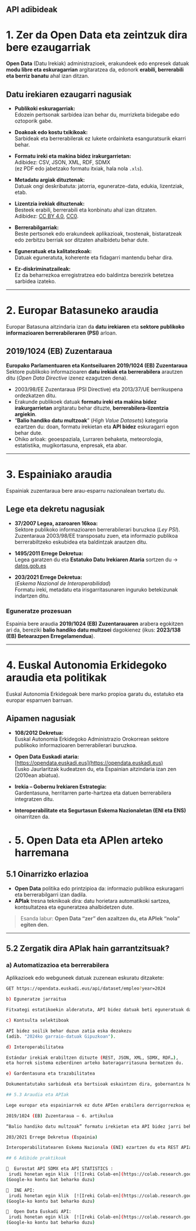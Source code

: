 
## API adibideak   


# 1. Zer da Open Data eta zeintzuk dira bere ezaugarriak

**Open Data** (Datu Irekiak) administrazioek, erakundeek edo enpresek datuak **modu libre eta eskuragarrian** argitaratzea da, edonork **erabili, berrerabili eta berriz banatu** ahal izan ditzan.

## Datu irekiaren ezaugarri nagusiak

- **Publikoki eskuragarriak:**  
  Edozein pertsonak sarbidea izan behar du, murrizketa bidegabe edo oztoporik gabe.

- **Doakoak edo kostu txikikoak:**  
  Sarbideak eta berrerabilerak ez lukete ordainketa esanguratsurik ekarri behar.

- **Formatu ireki eta makina bidez irakurgarrietan:**  
  Adibidez: CSV, JSON, XML, RDF, SDMX  
  (ez PDF edo jabetzako formatu itxiak, hala nola `.xls`).

- **Metadatu argiak dituztenak:**  
  Datuak ongi deskribatuta: jatorria, eguneratze-data, edukia, lizentziak, etab.

- **Lizentzia irekiak dituztenak:**  
  Besteek erabili, berrerabili eta konbinatu ahal izan ditzaten.  
  Adibidez: [CC BY 4.0](https://creativecommons.org/licenses/by/4.0/), [CC0](https://creativecommons.org/publicdomain/zero/1.0/).

- **Berrerabilgarriak:**  
  Beste pertsonek edo erakundeek aplikazioak, txostenak, bistaratzeak edo zerbitzu berriak sor ditzaten ahalbidetu behar dute.

- **Eguneratuak eta kalitatezkoak:**  
  Datuak eguneratuta, koherente eta fidagarri mantendu behar dira.

- **Ez-diskriminatzaileak:**  
  Ez da beharrezkoa erregistratzea edo baldintza berezirik betetzea sarbidea izateko.

---

# 2. Europar Batasuneko araudia

Europar Batasuna aitzindaria izan da **datu irekiaren** eta **sektore publikoko informazioaren berrerabileraren (PSI)** arloan.

## 2019/1024 (EB) Zuzentaraua

**Europako Parlamentuaren eta Kontseiluaren 2019/1024 (EB) Zuzentaraua**  
Sektore publikoko informazioaren **datu irekiak eta berrerabilera** arautzen ditu (*Open Data Directive* izenez ezagutzen dena).

- 2003/98/EE Zuzentaraua (PSI Directive) eta 2013/37/UE berrikuspena ordezkatzen ditu.  
- Erakunde publikoek datuak **formatu ireki eta makina bidez irakurgarrietan** argitaratu behar dituzte, **berrerabilera-lizentzia argiekin**.  
- “**Balio handiko datu multzoak**” (*High Value Datasets*) kategoria ezartzen du: doan, formatu irekietan eta **API bidez** eskuragarri egon behar dute.  
- Ohiko arloak: geoespaziala, Lurraren behaketa, meteorologia, estatistika, mugikortasuna, enpresak, eta abar.

---

# 3. Espainiako araudia

Espainiak zuzentaraua bere arau-esparru nazionalean txertatu du.

## Lege eta dekretu nagusiak

- **37/2007 Legea, azaroaren 16koa:**  
  Sektore publikoko informazioaren berrerabilerari buruzkoa (*Ley PSI*).  
  Zuzentaraua 2003/98/EE transposatu zuen, eta informazio publikoa berrerabiltzeko eskubidea eta baldintzak arautzen ditu.

- **1495/2011 Errege Dekretua:**  
  Legea garatzen du eta **Estatuko Datu Irekiaren Ataria** sortzen du → [datos.gob.es](https://datos.gob.es)

- **203/2021 Errege Dekretua:**  
  (*Eskema Nazional de Interoperabilidad*)  
  Formatu ireki, metadatu eta irisgarritasunaren inguruko betekizunak indartzen ditu.

### Eguneratze prozesuan

Espainia bere araudia **2019/1024 (EB) Zuzentarauaren** arabera egokitzen ari da, bereziki **balio handiko datu multzoei** dagokienez (ikus: **2023/138 (EB) Betearazpen Erregelamendua**).

---

# 4. Euskal Autonomia Erkidegoko araudia eta politikak

Euskal Autonomia Erkidegoak bere marko propioa garatu du, estatuko eta europar esparruen barruan.

## Aipamen nagusiak

- **108/2012 Dekretua:**  
  Euskal Autonomia Erkidegoko Administrazio Orokorrean sektore publikoko informazioaren berrerabilerari buruzkoa.

- **Open Data Euskadi ataria:**  
  [https://opendata.euskadi.eus](https://opendata.euskadi.eus)  
  Eusko Jaurlaritzak kudeatzen du, eta Espainian aitzindaria izan zen (2010ean abiatua).

- **Irekia – Gobernu Irekiaren Estrategia:**  
  Gardentasuna, herritarren parte-hartzea eta datuen berrerabilera integratzen ditu.

- **Interoperabilitate eta Segurtasun Eskema Nazionaletan (ENI eta ENS)** oinarritzen da.

- # 5. Open Data eta APIen arteko harremana

## 5.1 Oinarrizko erlazioa

- **Open Data** politika edo printzipioa da: informazio publikoa eskuragarri eta berrerabilgarri izan dadila.  
- **APIak** tresna teknikoak dira: datu horietara automatikoki sartzea, kontsultatzea eta eguneratzea ahalbidetzen dute.

> Esanda labur: **Open Data “zer” den azaltzen du, eta APIek “nola” egiten den.**

---

## 5.2 Zergatik dira APIak hain garrantzitsuak?

### a) Automatizazioa eta berrerabilera
Aplikazioek edo webguneek datuak zuzenean eskuratu ditzakete:
```bash
GET https://opendata.euskadi.eus/api/dataset/empleo?year=2024

b) Eguneratze jarraitua

Fitxategi estatikoekin alderatuta, API bidez datuak beti eguneratuak daude.

c) Kontsulta selektiboak

API bidez soilik behar duzun zatia eska dezakezu
(adib. "2024ko garraio-datuak Gipuzkoan").

d) Interoperabilitatea

Estándar irekiak erabiltzen dituzte (REST, JSON, XML, SDMX, RDF…),
eta horrek sistema ezberdinen arteko bateragarritasuna bermatzen du.

e) Gardentasuna eta trazabilitatea

Dokumentatutako sarbideak eta bertsioak eskaintzen dira, gobernantza hobetuz.

## 5.3 Araudia eta APIak

Lege europar eta espainiarrek ez dute APIen erabilera derrigorrezkoa egiten, baina gomendatzen dute datu irekiak eskaintzeko modurik onena bezala.

2019/1024 (EB) Zuzentaraua – 6. artikulua

“Balio handiko datu multzoak” formatu irekietan eta API bidez jarri behar dira eskuragarri, ahal denean deskarga masiboa ere eskainiz.

203/2021 Errege Dekretua (Espainia)

Interoperabilitatearen Eskema Nazionala (ENI) ezartzen du eta REST APIak praktika on gisa gomendatzen ditu.

## 6 Adibide praktikoak

📘  Eurostat API SDMX eta API STATISTICS :
 irudi honetan egin klik  [![Ireki Colab-en](https://colab.research.google.com/assets/colab-badge.svg)](https://colab.research.google.com/github/uxue-sudupe/API-adibideak/blob/main/code_examples/eu/API_Eurostat_eu.ipynb)  
(Google-ko kontu bat beharko duzu)

📘  INE API:
 irudi honetan egin klik  [![Ireki Colab-en](https://colab.research.google.com/assets/colab-badge.svg)](https://colab.research.google.com/github/uxue-sudupe/API-adibideak/blob/main/code_examples/eu/API_INE_eu.ipynb)  
(Google-ko kontu bat beharko duzu)

📘  Open Data Euskadi API:
 irudi honetan egin klik  [![Ireki Colab-en](https://colab.research.google.com/assets/colab-badge.svg)](https://colab.research.google.com/github/uxue-sudupe/API-adibideak/blob/main/code_examples/eu/API_Opendata_Euskadi_eu.ipynb)  
(Google-ko kontu bat beharko duzu)








